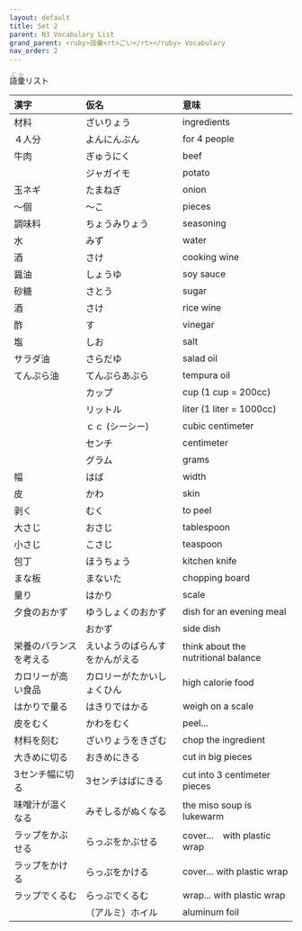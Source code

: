 ```yaml
---
layout: default
title: Set 2
parent: N3 Vocabulary List
grand_parent: <ruby>語彙<rt>ごい</rt></ruby> Vocabulary
nav_order: 2
---
```


<ruby>語彙<rt>ごい</rt></ruby>リスト

| 漢字                   | 仮名                           | 意味                                |
|:---------------------- |:------------------------------ |:----------------------------------- |
| 材料                   | ざいりょう                     | ingredients                         |
| ４人分                 | よんにんぶん                   | for 4 people                        |
| 牛肉                   | ぎゅうにく                     | beef                                |
|                        | ジャガイモ                     | potato                              |
| 玉ネギ                 | たまねぎ                       | onion                               |
| ～個                   | ～こ                           | pieces                              |
| 調味料                 | ちょうみりょう                 | seasoning                           |
| 水                     | みず                           | water                               |
| 酒                     | さけ                           | cooking wine                        |
| 醤油                   | しょうゆ                       | soy sauce                           |
| 砂糖                   | さとう                         | sugar                               |
| 酒                     | さけ                           | rice wine                           |
| 酢                     | す                             | vinegar                             |
| 塩                     | しお                           | salt                                |
| サラダ油               | さらだゆ                       | salad oil                           |
| てんぷら油             | てんぷらあぶら                 | tempura oil                         |
|                        | カップ                         | cup (1 cup = 200cc)                 |
|                        | リットル                       | liter (1 liter = 1000cc)            |
|                        | ｃｃ (シーシー)                | cubic centimeter                    |
|                        | センチ                         | centimeter                          |
|                        | グラム                         | grams                               |
| 幅                     | はば                           | width                               |
| 皮                     | かわ                           | skin                                |
| 剥く                   | むく                           | to peel                             |
| 大さじ                 | おさじ                         | tablespoon                          |
| 小さじ                 | こさじ                         | teaspoon                            |
| 包丁                   | ほうちょう                     | kitchen knife                       |
| まな板                 | まないた                       | chopping board                      |
| 量り                   | はかり                         | scale                               |
| 夕食のおかず           | ゆうしょくのおかず             | dish for an evening meal            |
|                        | おかず                         | side dish                           |
| 栄養のバランスを考える | えいようのばらんすをかんがえる | think about the nutritional balance |
| カロリーが高い食品     | カロリーがたかいしょくひん     | high calorie food                   |
| はかりで量る           | はきりではかる                 | weigh on a scale                    |
| 皮をむく               | かわをむく                     | peel...                             |
| 材料を刻む             | ざいりょうをきざむ             | chop the ingredient                 |
| 大きめに切る           | おきめにきる                   | cut in big pieces                   |
| 3センチ幅に切る        | 3センチはばにきる              | cut into 3 centimeter pieces        |
| 味噌汁が温くなる       | みそしるがぬくなる             | the miso soup is lukewarm           |
| ラップをかぶせる       | らっぷをかぶせる               | cover...　with plastic wrap         |
| ラップをかける         | らっぷをかける                 | cover... with plastic wrap          |
| ラップでくるむ         | らっぷでくるむ                 | wrap... with plastic wrap           |
|                        | （アルミ）ホイル               | aluminum foil                       |

